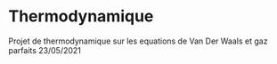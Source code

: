 # Thermodynamique

Projet de thermodynamique sur les equations de Van Der Waals et gaz parfaits
23/05/2021

